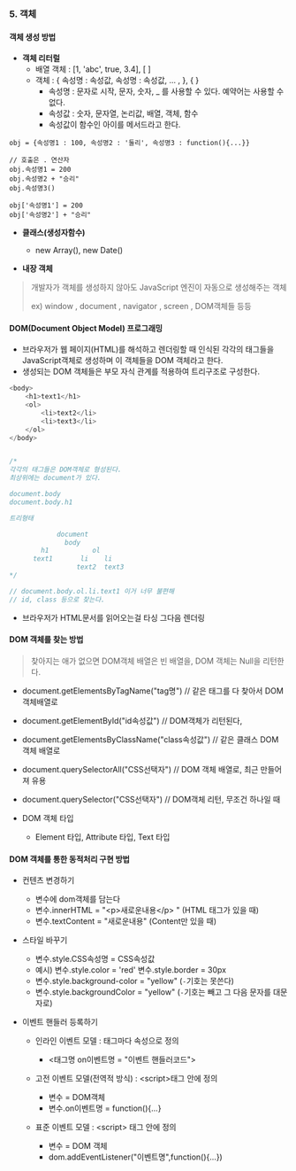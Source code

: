 ### 5. 객체

#### 객체 생성 방법

* **객체 리터럴**
  * 배열 객체 : [1, 'abc', true, 3.4], [ ] 
  * 객체 : { 속성명 : 속성값, 속성명 : 속성값, ... , }, { }
    * 속성명 :  문자로 시작, 문자, 숫자, _ 를 사용할 수 있다.  예약어는 사용할 수 없다.
    * 속성값 : 숫자, 문자열, 논리값, 배열, 객체, 함수
    * 속성값이 함수인 아이를 메서드라고 한다. 

```
obj = {속성명1 : 100, 속성명2 : '둘리', 속성명3 : function(){...}}

// 호출은 . 연산자
obj.속성명1 = 200
obj.속성명2 + "승리"
obj.속성명3()

obj['속성명1'] = 200
obj['속성명2'] + "승리"
```



* **클래스(생성자함수)**
  * new Array(), new Date()



* **내장 객체**

>개발자가 객체를 생성하지 않아도 JavaScript 엔진이 자동으로 생성해주는 객체
>
>ex) window , document , navigator , screen , DOM객체들 등등



#### DOM(Document Object Model) 프로그래밍

* 브라우저가 웹 페이지(HTML)를 해석하고 렌더링할 때 인식된 각각의 태그들을 JavaScript객체로 생성하며 이 객체들을 DOM 객체라고 한다.
* 생성되는 DOM 객체들은 부모 자식 관계를 적용하여 트리구조로 구성한다.

```javascript
<body>
	<h1>text1</h1>
	<ol>
		<li>text2</li>
		<li>text3</li>
	</ol>
</body>


/*
각각의 태그들은 DOM객체로 형성된다.
최상위에는 document가 있다.

document.body
document.body.h1

트리형태

			document
			  body
		h1			 ol
	  text1		  li    li
	  			 text2  text3
*/

// document.body.ol.li.text1 이거 너무 불편해
// id, class 등으로 찾는다.
```



* 브라우저가 HTML문서를 읽어오는걸 타싱 그다음 렌더링



#### DOM 객체를 찾는 방법

>찾아지는 애가 없으면 DOM객체 배열은 빈 배열을, DOM 객체는 Null을 리턴한다.

* document.getElementsByTagName("tag명") 	// 같은 태그를 다 찾아서 DOM 객체배열로
* document.getElementById("id속성값") 	// DOM객체가 리턴된다,
* document.getElementsByClassName("class속성값") 	// 같은 클래스 DOM 객체 배열로
* document.querySelectorAll("CSS선택자") 	// DOM 객체 배열로, 최근 만들어져 유용
* document.querySelector("CSS선택자") 	// DOM객체 리턴, 무조건 하나일 때



* DOM 객체 타입
  * Element 타입, Attribute 타입, Text 타입



#### DOM 객체를 통한 동적처리 구현 방법

* 컨텐츠 변경하기

  * 변수에 dom객체를 담는다
  * 변수.innerHTML = "\<p>새로운내용\</p> "		(HTML 태그가 있을 때)
  * 변수.textContent = "새로운내용"					   (Content만 있을 때)	

  

* 스타일 바꾸기

  * 변수.style.CSS속성명 = CSS속성값
  * 예시) 변수.style.color = 'red'   변수.style.border = 30px
  * 변수.style.background-color = "yellow"	        (```-```기호는 못쓴다)
  * 변수.style.backgroundColor = "yellow"             (```-```기호는 빼고 그 다음 문자를 대문자로)



* 이벤트 핸들러 등록하기

  * 인라인 이벤트 모델 : 태그마다 속성으로 정의

    * <태그명 on이벤트명 = "이벤트 핸들러코드">

    

  * 고전 이벤트 모델(전역적 방식) : \<script>태그 안에 정의

    * 변수 = DOM객체
    * 변수.on이벤트명 = function(){...} 

    

  * 표준 이벤트 모델 : \<script> 태그 안에 정의

    * 변수 = DOM 객체
    * dom.addEventListener("이벤트명",function(){...})













